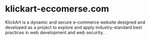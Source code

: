 # klickart-eccomerse.com
KlickArt is a dynamic and secure e-commerce website designed and developed as a project to explore and apply industry-standard best practices in web development and web security. .
